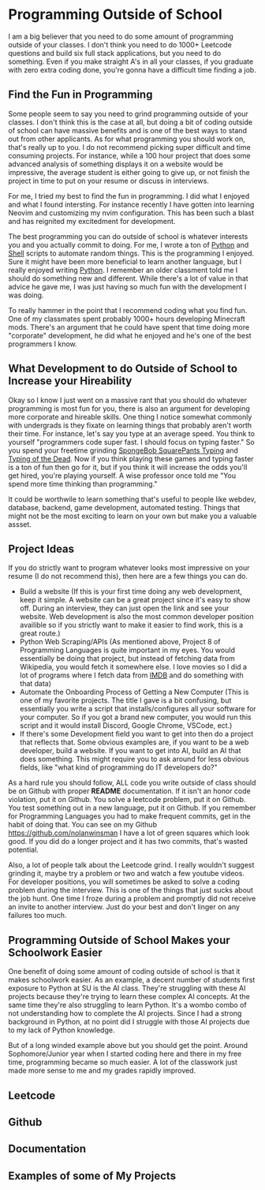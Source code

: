 # Programming Outside of School

I am a big believer that you need to do some amount of programming outside of your classes. I don't think you need to do 1000+ Leetcode questions and build six full stack applications, but you need to do something. Even if you make straight A's in all your classes,
if you graduate with zero extra coding done, you're gonna have a difficult time finding a job.

## Find the Fun in Programming

Some people seem to say you need to grind programming outside of your classes. I don't think this is the case at all, but doing a bit of coding outside of school can have massive benefits and is one of the best ways to stand out from other applicants.
As for what programming you should work on, that's really up to you. I do not recommend picking super difficult and time consuming projects. For instance, while a 100 hour project that does some advanced analysis of something displays it on a website would
be impressive, the average student is either going to give up, or not finish the project in time to put on your resume or discuss in interviews.

For me, I tried my best to find the fun in programming. I did what I enjoyed and what I found intersting. For instance recently I have gotten into learning Neovim and customizing my nvim configuration. This has been such a blast and has reignited my excitedment
for development.

The best programming you can do outside of school is whatever interests you and you actually commit to doing. For me, I wrote a ton of [Python](https://www.python.org/) and [Shell](https://www.tutorialspoint.com/unix/unix-what-is-shell.htm) scripts
to automate random things. This is the programming I enjoyed. Sure it might have been more beneficial to learn another language, but I really enjoyed writing [Python](https://www.python.org/). I remember an older classment told me I should do something new and different.
While there's a lot of value in that advice he gave me, I was just having so much fun with the development I was doing.

To really hammer in the point that I recommend coding what you find fun. One of my classmates spent probably 1000+ hours developing Minecraft mods. There's an argument that he could have spent that time doing more "corporate" development, he did what he enjoyed and
he's one of the best programmers I know.

## What Development to do Outside of School to Increase your Hireability

Okay so I know I just went on a massive rant that you should do whatever programming is most fun for you, there is also an argument for developing more corporate and hireable skills. One thing I notice somewhat commonly with undergrads is they fixate on learning things
that probably aren't worth their time. For instance, let's say you type at an average speed. You think to yourself "programmers code super fast. I should focus on typing faster." So you spend your freetime grinding [SpongeBob SquarePants Typing](https://spongebob.fandom.com/wiki/SpongeBob_SquarePants_Typing)
and [Typing of the Dead](https://en.wikipedia.org/wiki/The_Typing_of_the_Dead). Now if you think playing these games and typing faster is a ton of fun then go for it, but if you think it will increase the odds you'll get hired, you're playing yourself. A wise
professor once told me "You spend more time thinking than programming."

It could be worthwile to learn something that's useful to people like webdev, database, backend, game development, automated testing. Things that might not be the most exciting to learn on your own but make you a valuable assset.

## Project Ideas

If you do strictly want to program whatever looks most impressive on your resume (I do not recommend this), then here are a few things you can do.

- Build a website (If this is your first time doing any web development, keep it simple. A website can be a great project since it's easy to show off. During an interview, they can just open the link and see your website. Web development is also the most common developer position availible so if you strictly want to make it easier to find work, this is a great route.)
- Python Web Scraping/APIs (As mentioned above, Project 8 of Programming Languages is quite important in my eyes. You would essentially be doing that project, but instead of fetching data from Wikipedia, you would fetch it somewhere else. I love movies so I did a lot of programs where I fetch data from [IMDB](https://developer.imdb.com/documentation/api-documentation/) and do something with that data)
- Automate the Onboarding Process of Getting a New Computer (This is one of my favorite projects. The title I gave is a bit confusing, but essentially you write a script that installs/configures all your software for your computer. So if you got a brand new computer, you would run this script and it would install Discord, Google Chrome, VSCode, ect.)
- If there's some Development field you want to get into then do a project that reflects that. Some obvious examples are, if you want to be a web developer, build a website. If you want to get into AI, build an AI that does something. This might require you to ask around for less obvious fields, like "what kind of programming do IT developers do?"

As a hard rule you should follow, ALL code you write outside of class should be on Github with proper **README** documentation. If it isn't an honor code violation, put it on Github. You solve a leetcode problem, put it on Github. You test something out in a new language, put it on Github. If you remember for Programming Languages you had to make frequent commits, get in the habit of doing that. You can see on my Github https://github.com/nolanwinsman I have a lot of green squares which look good. If you did do a longer project and it has two commits, that's wasted potential.

Also, a lot of people talk about the Leetcode grind. I really wouldn't suggest grinding it, maybe try a problem or two and watch a few youtube videos. For developer positions, you will sometimes be asked to solve a coding problem during the interview. This is one of the things that just sucks about the job hunt. One time I froze during a problem and promptly did not receive an invite to another interview. Just do your best and don't linger on any failures too much.

## Programming Outside of School Makes your Schoolwork Easier

One benefit of doing some amount of coding outside of school is that it makes schoolwork easier. As an example, a decent number of students first exposure to Python at SU is the AI class. They're struggling with these AI projects because they're trying to learn
these complex AI concepts. At the same time they're also struggling to learn Python. It's a wombo combo of not understanding how to complete the AI projects. Since I had a strong background in Python, at no point did I struggle with those AI projects due to my lack of Python
knowledge.

But of a long winded example above but you should get the point. Around Sophomore/Junior year when I started coding here and there in my free time, programming became so much easier. A lot of the classwork just made more sense to me and my grades rapidly improved.

## Leetcode

## Github

## Documentation

## Examples of some of My Projects
